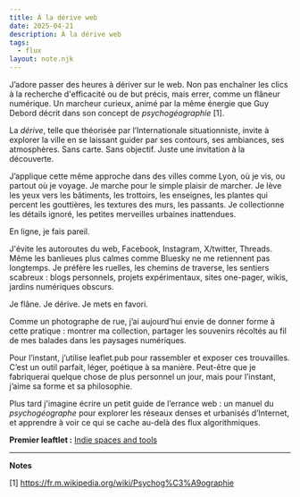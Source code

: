 ```yaml
---
title: À la dérive web
date: 2025-04-21
description: À la dérive web
tags:
  - flux
layout: note.njk
---
```

J’adore passer des heures à dériver sur le web. Non pas enchaîner les clics à la recherche d'efficacité ou de but précis, mais errer, comme un flâneur numérique. Un marcheur curieux, animé par la même énergie que Guy Debord décrit dans son concept de *psychogéographie* [1].

La *dérive*, telle que théorisée par l’Internationale situationniste, invite à explorer la ville en se laissant guider par ses contours, ses ambiances, ses atmosphères. Sans carte. Sans objectif. Juste une invitation à la découverte.

J’applique cette même approche dans des villes comme Lyon, où je vis, ou partout où je voyage. Je marche pour le simple plaisir de marcher. Je lève les yeux vers les bâtiments, les trottoirs, les enseignes, les plantes qui percent les gouttières, les textures des murs, les passants. Je collectionne les détails ignoré, les petites merveilles urbaines inattendues.

En ligne, je fais pareil.

J'évite les autoroutes du web, Facebook, Instagram, X/twitter, Threads. Même les banlieues plus calmes comme Bluesky ne me retiennent pas longtemps. Je préfère les ruelles, les chemins de traverse, les sentiers scabreux : blogs personnels, projets expérimentaux, sites one-pager,  wikis, jardins numériques obscurs.

Je flâne. Je dérive. Je mets en favori.

Comme un photographe de rue, j’ai aujourd’hui envie de donner forme à cette pratique : montrer ma collection, partager les souvenirs récoltés au fil de mes balades dans les paysages numériques.

Pour l’instant, j’utilise leaflet.pub pour rassembler et exposer ces trouvailles. C’est un outil parfait, léger, poétique à sa manière. Peut-être que je fabriquerai quelque chose de plus personnel un jour, mais pour l’instant, j’aime sa forme et sa philosophie.

Plus tard j'imagine écrire un petit guide de l’errance web : un manuel du *psychogéographe* pour explorer les réseaux denses et urbanisés d’Internet, et apprendre à voir ce qui se cache au-delà des flux algorithmiques.

**Premier leaftlet :** [Indie spaces and tools](https://leaflet.pub/cf5a2593-357b-4e16-a684-f76fb31fc9a6)

---

**Notes**

[1] https://fr.m.wikipedia.org/wiki/Psychog%C3%A9ographie